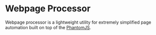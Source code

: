 # Webpage Processor

Webpage processor is a lightweight utility for extremely simplified page automation built on top of the [PhantomJS](http://phantomjs.org).
